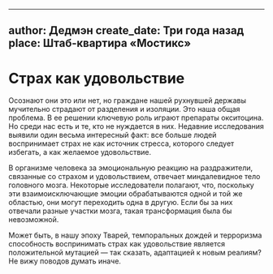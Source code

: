 
---
author: Дедмэн
create_date: Три года назад
place: Штаб-квартира «Мостикс»
---

# Страх как удовольствие


Осознают они это или нет, но граждане нашей рухнувшей державы мучительно страдают от разделения и изоляции. Это наша общая проблема. В ее решении ключевую роль играют препараты окситоцина. Но среди нас есть и те, кто не нуждается в них. Недавние исследования выявили один весьма интересный факт: все больше людей воспринимает страх не как источник стресса, которого следует избегать, а как желаемое удовольствие.


В организме человека за эмоциональную реакцию на раздражители, связанные со страхом и удовольствием, отвечает миндалевидное тело головного мозга. Некоторые исследователи полагают, что, поскольку эти взаимоисключающие эмоции обрабатываются одной и той же областью, они могут переходить одна в другую. Если бы за них отвечали разные участки мозга, такая трансформация была бы невозможной.


Может быть, в нашу эпоху Тварей, темпоральных дождей и терроризма способность воспринимать страх как удовольствие является положительной мутацией — так сказать, адаптацией к новым реалиям? Не вижу поводов думать иначе.




